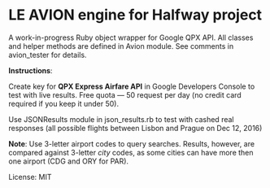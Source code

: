 # LE AVION engine for Halfway project

A work-in-progress Ruby object wrapper for Google QPX API. All classes and helper methods are defined in Avion module. See comments in avion_tester for details.

**Instructions**:

Create key for **QPX Express Airfare API** in Google Developers Console to test with live results. Free quota — 50 request per day (no credit card required if you keep it under 50).

Use JSONResults module in json_results.rb to test with cashed real responses (all possible flights between Lisbon and Prague on Dec 12, 2016)

**Note**: Use 3-letter airport codes to query searches. Results, however, are compared against 3-letter *city* codes, as some cities can have more then one airport (CDG and ORY for PAR).  

License: MIT
